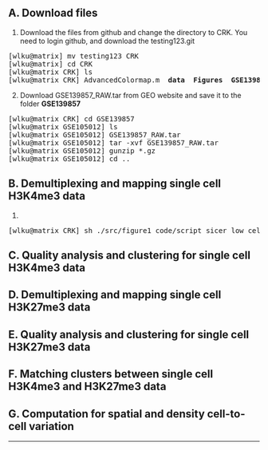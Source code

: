 A. Download files
--------------------------------------

1. Download the files from github and change the directory to CRK. You need to login github, and download the testing123.git

<pre>
[wlku@matrix] mv testing123 CRK
[wlku@matrix] cd CRK
[wlku@matrix CRK] ls
[wlku@matrix CRK] AdvancedColormap.m  <b>data</b>  <b>Figures</b>  <b>GSE139857</b>  README.md  <b>src</b> violin.m  violinplot.m
</pre>

2. Download GSE139857_RAW.tar from GEO website and save it to the folder  <b>GSE139857</b>
<pre>
[wlku@matrix CRK] cd GSE139857
[wlku@matrix GSE105012] ls
[wlku@matrix GSE105012] GSE139857_RAW.tar
[wlku@matrix GSE105012] tar -xvf GSE139857_RAW.tar
[wlku@matrix GSE105012] gunzip *.gz
[wlku@matrix GSE105012] cd ..
</pre>



B. Demultiplexing and mapping single cell H3K4me3 data
--------------------------------------

1. 
<pre>
[wlku@matrix CRK] sh ./src/figure1_code/script_sicer_low_cell
</pre>


C. Quality analysis and clustering for single cell H3K4me3 data
--------------------------------------

D. Demultiplexing and mapping single cell H3K27me3 data
--------------------------------------

E. Quality analysis and clustering for single cell H3K27me3 data
--------------------------------------

F. Matching clusters between single cell H3K4me3 and H3K27me3 data
--------------------------------------

G. Computation for spatial and density cell-to-cell variation
--------------------------------------


--------------------------------------
